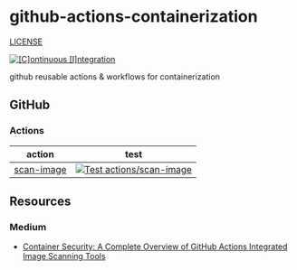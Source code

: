 # github-actions-containerization

[LICENSE](./LICENSE.md)

[![[C]ontinuous [I]ntegration](https://github.com/percebus/github-actions-containerization/actions/workflows/always.yml/badge.svg)](https://github.com/percebus/github-actions-containerization/actions/workflows/always.yml)

github reusable actions &amp; workflows for containerization

## GitHub

### Actions

| action                                     | test                                                                                                                                                                                                                                                           |
| ------------------------------------------ | -------------------------------------------------------------------------------------------------------------------------------------------------------------------------------------------------------------------------------------------------------------- |
| [scan-image](./.github/actions/scan-image) | [![Test actions/scan-image](https://github.com/percebus/github-actions-containerization/actions/workflows/test_actions__scan-image.yml/badge.svg)](https://github.com/percebus/github-actions-containerization/actions/workflows/test_actions__scan-image.yml) |

## Resources

### Medium

- [Container Security: A Complete Overview of GitHub Actions Integrated Image Scanning Tools](https://medium.com/@anshumaansingh10jan/container-security-a-complete-overview-of-github-actions-integrated-image-scanning-tools-832e6406ec23)
